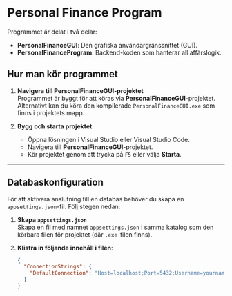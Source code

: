 # Personal Finance Program

Programmet är delat i två delar:
- **PersonalFinanceGUI**: Den grafiska användargränssnittet (GUI).
- **PersonalFinanceProgram**: Backend-koden som hanterar all affärslogik.

## Hur man kör programmet

1. **Navigera till PersonalFinanceGUI-projektet**  
   Programmet är byggt för att köras via **PersonalFinanceGUI**-projektet.  
   Alternativt kan du köra den kompilerade `PersonalFinanceGUI.exe` som finns i projektets mapp.

2. **Bygg och starta projektet**
   - Öppna lösningen i Visual Studio eller Visual Studio Code.
   - Navigera till **PersonalFinanceGUI**-projektet.
   - Kör projektet genom att trycka på `F5` eller välja **Starta**.

---

## Databaskonfiguration

För att aktivera anslutning till en databas behöver du skapa en `appsettings.json`-fil. Följ stegen nedan:

1. **Skapa `appsettings.json`**  
   Skapa en fil med namnet `appsettings.json` i samma katalog som den körbara filen för projektet (där `.exe`-filen finns).

2. **Klistra in följande innehåll i filen**:
   ```json
   {
     "ConnectionStrings": {
       "DefaultConnection": "Host=localhost;Port=5432;Username=yourname;Password=yourpassword;Database=personalfinanceprogram"
     }
   }
